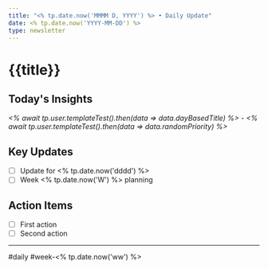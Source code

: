 ```yaml
---
title: "<% tp.date.now('MMMM D, YYYY') %> • Daily Update"
date: <% tp.date.now('YYYY-MM-DD') %>
type: newsletter
---
```

# {{title}}

## Today's Insights
*<% await tp.user.templateTest().then(data => data.dayBasedTitle) %> - <% await tp.user.templateTest().then(data => data.randomPriority) %>*

## Key Updates
- [ ] Update for <% tp.date.now('dddd') %>
- [ ] Week <% tp.date.now('W') %> planning

## Action Items
- [ ] First action
- [ ] Second action

---
#daily #week-<% tp.date.now('ww') %>